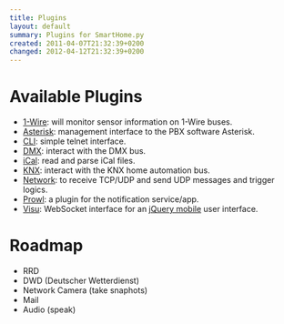 ```yaml
---
title: Plugins
layout: default
summary: Plugins for SmartHome.py
created: 2011-04-07T21:32:39+0200
changed: 2012-04-12T21:32:39+0200
---
```


# Available Plugins

* [1-Wire](onewire/): will monitor sensor information on 1-Wire buses.
* [Asterisk](asterisk/): management interface to the PBX software Asterisk.
* [CLI](cli/): simple telnet interface.
* [DMX](dmx/): interact with the DMX bus.
* [iCal](ical/): read and parse iCal files.
* [KNX](knx/): interact with the KNX home automation bus.
* [Network](network/): to receive TCP/UDP and send UDP messages and trigger logics.
* [Prowl](prowl/): a plugin for the notification service/app.
* [Visu](visu/): WebSocket interface for an [jQuery mobile](http://jquerymobile.com/) user interface.

Roadmap
=======
* RRD
* DWD (Deutscher Wetterdienst)
* Network Camera (take snaphots)
* Mail
* Audio (speak)

